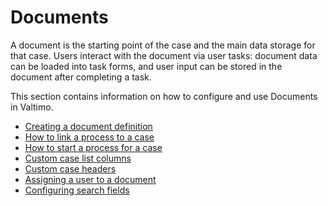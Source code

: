 # Documents

A document is the starting point of the case and the main data storage for that case.
Users interact with the document via user tasks: document data can be loaded into task forms, and user input can be
stored in the document after completing a task.

This section contains information on how to configure and use Documents in Valtimo.

- [Creating a document definition](create-document-definition.md)
- [How to link a process to a case](using-valtimo/document/link-process-and-case.md)
- [How to start a process for a case](start-case.md)
- [Custom case list columns](custom-case-list-columns.md)
- [Custom case headers](custom-case-headers.md)
- [Assigning a user to a document](assigning-a-user.md)
- [Configuring search fields](configuring-search-fields.md)
